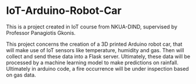 # IoT-Arduino-Robot-Car
This is a project created in IoT course from NKUA-DIND, supervised by Professor Panagiotis Gkonis.

This project concerns the creation of a 3D printed Arduino robot car, that will make use of IoT sensors like temperature, humidity and gas. Then will collect and send these data into a Flask server. Ultimately, these data will be processed by a machine learning model to make predictions on rainfall. Ultimately in arduino code, a fire occurrence will be under inspection based on gas data.
